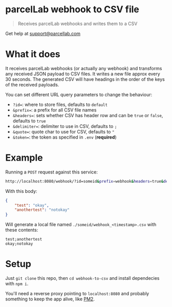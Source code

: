 # parcelLab webhook to CSV file

> Receives parcelLab webhooks and writes them to a CSV

Get help at [support@parcellab.com](mailto:support@parcellab.com)

# What it does

It receives parcelLab webhooks (or actually any webhook) and transforms any received JSON payload to CSV files. It writes a new file approx every 30 seconds. The generated CSV will have headings in the order of the keys of the received payloads.

You can set different URL query parameters to change the behaviour:

* `?id=`: where to store files, defaults to `default`
* `&prefix=`: a prefix for all CSV file names
* `&headers=`: sets whether CSV has header row and can be `true` or `false`, defaults to `true`
* `&delimiter=`: delimiter to use in CSV, defaults to `;`
* `&quote=`: quote char to use for CSV, defaults to `"`
* `&token=`: the token as specified in `.env` (**required**)

# Example

Running a `POST` request against this service:

```bash
http://localhost:8080/webhook/?id=someid&prefix=webhook&headers=true&delimiter=|&token=some-token
```

With this body:

```json
{
	"test": "okay",
	"anothertest": "notokay"
}
```

Will generate a local file named `./someid/webhook_<timestamp>.csv` with these contents:

```csv
test;anothertest
okay;notokay
```

# Setup

Just `git clone` this repo, then `cd webhook-to-csv` and install dependecies with `npm i`.

You'll need a reverse proxy pointing to `localhost:8080` and probably something to keep the app alive, like [PM2](http://pm2.keymetrics.io/).

